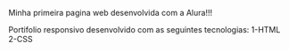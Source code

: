 Minha primeira pagina web desenvolvida com a Alura!!!

Portifolio responsivo desenvolvido com as seguintes tecnologias:
1-HTML
2-CSS
